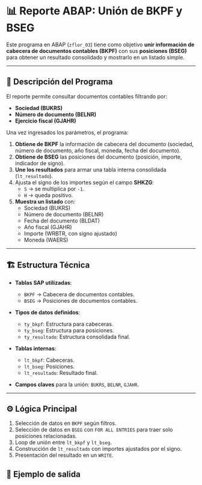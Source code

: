 # 📊 Reporte ABAP: Unión de BKPF y BSEG

Este programa en ABAP (`zflor_03`) tiene como objetivo **unir información de cabecera de documentos contables (BKPF)** con sus **posiciones (BSEG)** para obtener un resultado consolidado y mostrarlo en un listado simple.

---

## 📝 Descripción del Programa

El reporte permite consultar documentos contables filtrando por:

- **Sociedad (BUKRS)**
- **Número de documento (BELNR)**
- **Ejercicio fiscal (GJAHR)**

Una vez ingresados los parámetros, el programa:
1. **Obtiene de BKPF** la información de cabecera del documento (sociedad, número de documento, año fiscal, moneda, fecha del documento).
2. **Obtiene de BSEG** las posiciones del documento (posición, importe, indicador de signo).
3. **Une los resultados** para armar una tabla interna consolidada (`lt_resultado`).
4. Ajusta el signo de los importes según el campo **SHKZG**:
   - `S` → se multiplica por `-1`.
   - `H` → queda positivo.
5. **Muestra un listado** con:
   - Sociedad (BUKRS)  
   - Número de documento (BELNR)  
   - Fecha del documento (BLDAT)  
   - Año fiscal (GJAHR)  
   - Importe (WRBTR, con signo ajustado)  
   - Moneda (WAERS)

---

## 🏗️ Estructura Técnica

- **Tablas SAP utilizadas**:
  - `BKPF` → Cabecera de documentos contables.
  - `BSEG` → Posiciones de documentos contables.
  
- **Tipos de datos definidos**:
  - `ty_bkpf`: Estructura para cabeceras.
  - `ty_bseg`: Estructura para posiciones.
  - `ty_resultado`: Estructura consolidada final.

- **Tablas internas**:
  - `lt_bkpf`: Cabeceras.
  - `lt_bseg`: Posiciones.
  - `lt_resultado`: Resultado final.

- **Campos claves** para la unión: `BUKRS`, `BELNR`, `GJAHR`.

---

## ⚙️ Lógica Principal

1. Selección de datos en `BKPF` según filtros.
2. Selección de datos en `BSEG` con `FOR ALL ENTRIES` para traer solo posiciones relacionadas.
3. Loop de unión entre `lt_bkpf` y `lt_bseg`.
4. Construcción de `lt_resultado` con importes ajustados por el signo.
5. Presentación del resultado en un `WRITE`.

## 📌 Ejemplo de salida

